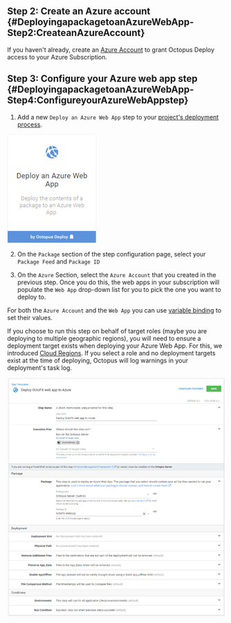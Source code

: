 ## Step 2: Create an Azure account {#DeployingapackagetoanAzureWebApp-Step2:CreateanAzureAccount}

If you haven't already, create an [Azure Account](/docs/infrastructure/deployment-targets/azure/index.md) to grant Octopus Deploy access to your Azure Subscription.

## Step 3: Configure your Azure web app step {#DeployingapackagetoanAzureWebApp-Step4:ConfigureyourAzureWebAppstep}

1. Add a new `Deploy an Azure Web App` step to your [project's deployment process](/docs/deployment-process/steps/index.md).

![](5865899.png "width=170")

2. On the `Package` section of the step configuration page, select your `Package Feed` and `Package ID`

3. On the `Azure` Section, select the `Azure Account` that you created in the previous step. Once you do this, the web apps in your subscription will populate the `Web App` drop-down list for you to pick the one you want to deploy to.

For both the `Azure Account` and the `Web App` you can use [variable binding](/docs/projects/variables/variable-substitutions.md) to set their values.

If you choose to run this step on behalf of target roles (maybe you are deploying to multiple geographic regions), you will need to ensure a deployment target exists when deploying your Azure Web App. For this, we introduced [Cloud Regions](/docs/infrastructure/deployment-targets/cloud-regions.md). If you select a role and no deployment targets exist at the time of deploying, Octopus will log warnings in your deployment's task log.

![](deploying-an-azure-web-app.png "width=500")

